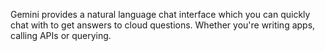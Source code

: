 Gemini provides a natural language chat interface which you can quickly chat with to get answers to cloud questions. Whether you're writing apps, calling APIs or querying.
